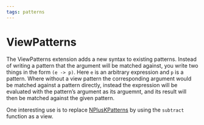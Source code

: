 ```yaml
---
tags: patterns
---
```


# ViewPatterns

The ViewPatterns extension adds a new syntax to existing patterns. Instead of
writing a pattern that the argument will be matched against, you write two
things in the form `(e -> p)`. Here `e` is an arbitrary expression and `p` is a
pattern. Where without a view pattern the corresponding argument would be
matched against a pattern directly, instead the expression will be evaluated
with the pattern’s argument as its arguemnt, and its result will then be matched
against the given pattern.

One interesting use is to replace [NPlusKPatterns](NPlusKPatterns.md) by using the `subtract`
function as a view. 

